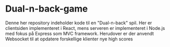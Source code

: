 # Dual-n-back-game

Denne her repository indeholder kode til en "Dual-n-back" spil. Her er clientsiden implementeret i React, mens serveren er implementeret i Node.js med fokus på Express som MVC framework. Herudover er der anvendt Websocket til at opdatere forskellige klienter nye high scores
